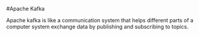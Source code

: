 #Apache Kafka

Apache kafka is like a communication system that helps different parts of a computer system exchange data by publishing and subscribing to topics.
